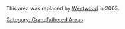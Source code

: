 This area was replaced by [ Westwood](:Category:_Westwood.md "wikilink")
in 2005.

[Category: Grandfathered
Areas](Category:_Grandfathered_Areas "wikilink")
